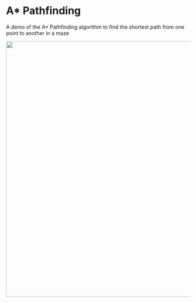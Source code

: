 # A* Pathfinding
A demo of the A* Pathfinding algorithm to find the shortest path from one point to another in a maze

<img src="https://media.discordapp.net/attachments/758953169194582039/845576470373597204/unknown.png?width=1041&height=660" style="float: left;" width="700">